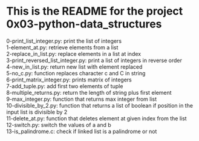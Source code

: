 # This is the README for the project 0x03-python-data_structures   
0-print_list_integer.py: print the list of integers   
1-element_at.py: retrieve elements from a list   
2-replace_in_list.py: replace elements in a list at index   
3-print_reversed_list_integer.py: print a list of integers in reverse order    
4-new_in_list.py: return new list with element replaced   
5-no_c.py: function replaces character c and C in string    
6-print_matrix_integer.py: prints matrix of integers    
7-add_tuple.py: add first two elements of tuple   
8-multiple_returns.py: return the length of string plus first element    
9-max_integer.py: function that returns max integer from list   
10-divisible_by_2.py: function that returns a list of boolean if position in the input list is divisible by 2   
11-delete_at.py: function that deletes element at given index from the list    
12-switch.py: switch the values of a and b    
13-is_palindrome.c: check if linked list is a palindrome or not
